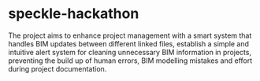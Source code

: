 # speckle-hackathon
The project aims to enhance project management with a smart system that handles BIM updates between different linked files, establish a simple and intuitive alert system for cleaning unnecessary BIM information in projects,
preventing the build up of human errors, BIM modelling mistakes and effort during project documentation.
